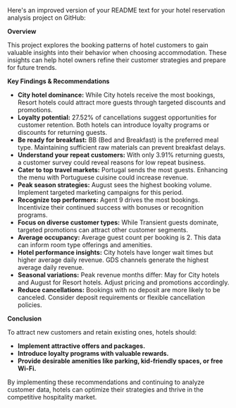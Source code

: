 Here's an improved version of your README text for your hotel reservation analysis project on GitHub:

**Overview**

This project explores the booking patterns of hotel customers to gain valuable insights into their behavior when choosing accommodation. These insights can help hotel owners refine their customer strategies and prepare for future trends.

**Key Findings & Recommendations**

* **City hotel dominance:** While City hotels receive the most bookings, Resort hotels could attract more guests through targeted discounts and promotions.
* **Loyalty potential:** 27.52% of cancellations suggest opportunities for customer retention. Both hotels can introduce loyalty programs or discounts for returning guests.
* **Be ready for breakfast:** BB (Bed and Breakfast) is the preferred meal type. Maintaining sufficient raw materials can prevent breakfast delays.
* **Understand your repeat customers:** With only 3.91% returning guests, a customer survey could reveal reasons for low repeat business.
* **Cater to top travel markets:** Portugal sends the most guests. Enhancing the menu with Portuguese cuisine could increase revenue.
* **Peak season strategies:** August sees the highest booking volume. Implement targeted marketing campaigns for this period.
* **Recognize top performers:** Agent 9 drives the most bookings. Incentivize their continued success with bonuses or recognition programs.
* **Focus on diverse customer types:** While Transient guests dominate, targeted promotions can attract other customer segments.
* **Average occupancy:** Average guest count per booking is 2. This data can inform room type offerings and amenities.
* **Hotel performance insights:** City hotels have longer wait times but higher average daily revenue. GDS channels generate the highest average daily revenue.
* **Seasonal variations:** Peak revenue months differ: May for City hotels and August for Resort hotels. Adjust pricing and promotions accordingly.
* **Reduce cancellations:** Bookings with no deposit are more likely to be canceled. Consider deposit requirements or flexible cancellation policies.

**Conclusion**

To attract new customers and retain existing ones, hotels should:

* **Implement attractive offers and packages.**
* **Introduce loyalty programs with valuable rewards.**
* **Provide desirable amenities like parking, kid-friendly spaces, or free Wi-Fi.**

By implementing these recommendations and continuing to analyze customer data, hotels can optimize their strategies and thrive in the competitive hospitality market.


